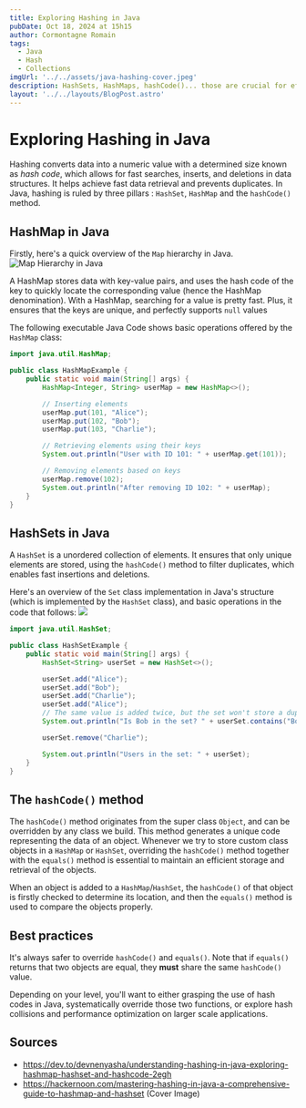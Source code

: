 ```yaml
---
title: Exploring Hashing in Java
pubDate: Oct 18, 2024 at 15h15
author: Cormontagne Romain
tags:
  - Java
  - Hash
  - Collections
imgUrl: '../../assets/java-hashing-cover.jpeg'
description: HashSets, HashMaps, hashCode()... those are crucial for efficient data storage and retrieval in Java. Let's break down everything about them !
layout: '../../layouts/BlogPost.astro'
---
```

# Exploring Hashing in Java

Hashing converts data into a numeric value with a determined size known as _hash code_, which allows for fast searches, inserts, and deletions in data structures. It helps achieve fast data retrieval and prevents duplicates. In Java, hashing is ruled by three pillars : `HashSet`, `HashMap` and the `hashCode()` method.

## HashMap in Java

Firstly, here's a quick overview of the `Map` hierarchy in Java.
![Map Hierarchy in Java](https://media.dev.to/dynamic/image/width=800%2Cheight=%2Cfit=scale-down%2Cgravity=auto%2Cformat=auto/https%3A%2F%2Fdev-to-uploads.s3.amazonaws.com%2Fuploads%2Farticles%2F8pn079sof7pl37qjctij.png)

A HashMap stores data with key-value pairs, and uses the hash code of the key to quickly locate the corresponding value (hence the HashMap denomination). With a HashMap, searching for a value is pretty fast. Plus, it ensures that the keys are unique, and perfectly supports `null` values

The following executable Java Code shows basic operations offered by the `HashMap` class:
```java
import java.util.HashMap;

public class HashMapExample {
    public static void main(String[] args) {
        HashMap<Integer, String> userMap = new HashMap<>();

        // Inserting elements
        userMap.put(101, "Alice");
        userMap.put(102, "Bob");
        userMap.put(103, "Charlie");

        // Retrieving elements using their keys
        System.out.println("User with ID 101: " + userMap.get(101));

        // Removing elements based on keys
        userMap.remove(102);
        System.out.println("After removing ID 102: " + userMap);
    }
}
```

## HashSets in Java

A `HashSet` is a unordered collection of elements. It ensures that only unique elements are stored, using the `hashCode()` method to filter duplicates, which enables fast insertions and deletions.

Here's an overview of the `Set` class implementation in Java's structure (which is implemented by the `HashSet` class), and basic operations in the code that follows:
![](https://media.dev.to/dynamic/image/width=800%2Cheight=%2Cfit=scale-down%2Cgravity=auto%2Cformat=auto/https%3A%2F%2Fdev-to-uploads.s3.amazonaws.com%2Fuploads%2Farticles%2Fijd7qu3nezlj5svy0o0e.png)

```java
import java.util.HashSet;

public class HashSetExample {
    public static void main(String[] args) {
        HashSet<String> userSet = new HashSet<>();

        userSet.add("Alice");
        userSet.add("Bob");
        userSet.add("Charlie");
        userSet.add("Alice");
        // The same value is added twice, but the set won't store a duplicate ! Should also work with other reference types
        System.out.println("Is Bob in the set? " + userSet.contains("Bob"));

        userSet.remove("Charlie");

        System.out.println("Users in the set: " + userSet);
    }
}
```

## The `hashCode()` method

The `hashCode()` method originates from the super class `Object`, and can be overridden by any class we build. This method generates a unique code representing the data of an object. Whenever we try to store custom class objects in a `HashMap` or `HashSet`, overriding the `hashCode()` method together with the `equals()` method is essential to maintain an efficient storage and retrieval of the objects.

When an object is added to a `HashMap`/`HashSet`, the `hashCode()` of that object is firstly checked to determine its location, and then the `equals()` method is used to compare the objects properly.

## Best practices

It's always safer to override `hashCode()` and `equals()`. Note that if `equals()` returns that two objects are equal, they **must** share the same `hashCode()` value.

Depending on your level, you'll want to either grasping the use of hash codes in Java, systematically override those two functions, or explore hash collisions and performance optimization on larger scale applications.

## Sources

- https://dev.to/devnenyasha/understanding-hashing-in-java-exploring-hashmap-hashset-and-hashcode-2egh
- https://hackernoon.com/mastering-hashing-in-java-a-comprehensive-guide-to-hashmap-and-hashset (Cover Image)